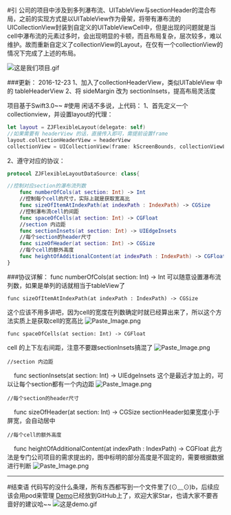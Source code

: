 #引
公司的项目中涉及到多列瀑布流、UITableView与sectionHeader的混合布局，之前的实现方式是以UITableView作为骨架，将带有瀑布流的UICollectionView封装到自定义的UITableViewCell中，但是出现的问题就是当cell中瀑布流的元素过多时，会出现明显的卡顿，而且布局复杂，层次较多，难以维护。故而重新自定义了collectionView的Layout，在仅有一个collectionView的情况下完成了上述的布局。

![这是我们项目.gif](http://upload-images.jianshu.io/upload_images/1324647-a16b3f63f74d4323.gif?imageMogr2/auto-orient/strip)


###更新：
2016-12-23
1、加入了collectionHeaderView，类似UITableView 中的 tableHeaderView
2、将 sideMargin 改为 sectionInsets，提高布局灵活度


项目基于Swift3.0~~
#使用
闲话不多说，上代码：
1、首先定义一个collectionview，并设置layout的代理：
``` swift 
let layout = ZJFlexibleLayout(delegate: self)
//如果需要有 headerView 的话，直接传入即可，需提前设置frame
layout.collectionHeaderView = headerView
collectionView = UICollectionView(frame: kScreenBounds, collectionViewLayout: layout)
```
2、遵守对应的协议：
```` swift
protocol ZJFlexibleLayoutDataSource: class{

//控制对应section的瀑布流列数
    func numberOfCols(at section: Int) -> Int
    //控制每个cell的尺寸，实际上就是获取宽高比
    func sizeOfItemAtIndexPath(at indexPath : IndexPath) -> CGSize
    //控制瀑布流cell的间距
    func spaceOfCells(at section: Int) -> CGFloat
    //section 内边距
    func sectionInsets(at section: Int) -> UIEdgeInsets
    //每个section的header尺寸
    func sizeOfHeader(at section: Int) -> CGSize
    //每个cell的额外高度
    func heightOfAdditionalContent(at indexPath : IndexPath) -> CGFloat
}
````
###协议详解：
     func numberOfCols(at section: Int) -> Int
可以随意设置瀑布流列数，如果是单列的话就相当于tableView了

    func sizeOfItemAtIndexPath(at indexPath : IndexPath) -> CGSize
这个应该不用多讲吧，因为cell的宽度在列数确定时就已经算出来了，所以这个方法实质上是获取cell的宽高比
![Paste_Image.png](http://upload-images.jianshu.io/upload_images/1324647-c1d10bc34034cbab.png?imageMogr2/auto-orient/strip%7CimageView2/2/w/1240)

    func spaceOfCells(at section: Int) -> CGFloat
cell 的上下左右间距，注意不要跟sectionInsets搞混了
![Paste_Image.png](http://upload-images.jianshu.io/upload_images/1324647-90ea5f5615c40e6f.png?imageMogr2/auto-orient/strip%7CimageView2/2/w/1240)

    //section 内边距
    func sectionInsets(at section: Int) -> UIEdgeInsets
这个是最近才加上的，可以让每个section都有一个内边距
![Paste_Image.png](http://upload-images.jianshu.io/upload_images/1324647-c6d16eb2238ec1c5.png?imageMogr2/auto-orient/strip%7CimageView2/2/w/1240)

    //每个section的header尺寸
    func sizeOfHeader(at section: Int) -> CGSize
sectionHeader如果宽度小于屏宽，会自动居中

    //每个cell的额外高度
    func heightOfAdditionalContent(at indexPath : IndexPath) -> CGFloat
此方法是专门公司项目的需求提出的，图中标明的部分高度是不固定的，需要根据数据进行判断
![Paste_Image.png](http://upload-images.jianshu.io/upload_images/1324647-4ce5208fae820967.png?imageMogr2/auto-orient/strip%7CimageView2/2/w/1240)

---
#结束语
代码写的没什么条理，所有东西都写到一个文件里了(⊙﹏⊙)b，后续应该会用pod来管理
[Demo](https://github.com/zzjzz9266a/ZJFlexibleLayout)已经放到GitHub上了，欢迎大家Star，也请大家不要吝啬好的建议哈~~
![这是demo.gif](http://upload-images.jianshu.io/upload_images/1324647-5d3076da5d2aebff.gif?imageMogr2/auto-orient/strip)
